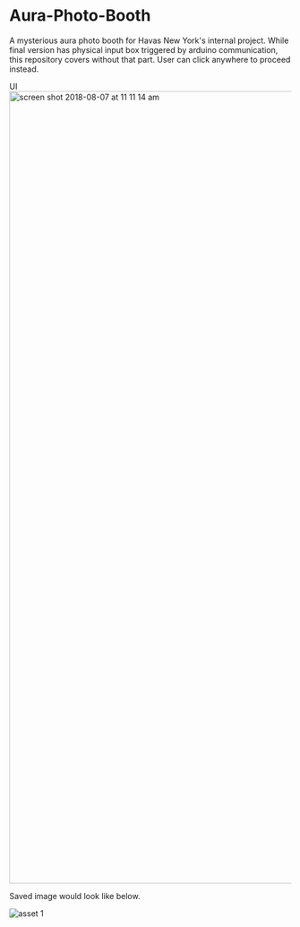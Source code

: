 # Aura-Photo-Booth

A mysterious aura photo booth for Havas New York's internal project. While final version has physical input box triggered by arduino communication, this repository covers without that part. User can click anywhere to proceed instead.



UI
<img width="1414" alt="screen shot 2018-08-07 at 11 11 14 am" src="https://user-images.githubusercontent.com/31669188/43784698-aac19ace-9a32-11e8-8d26-87dfbda03c49.png">



Saved image would look like below. 


![asset 1](https://user-images.githubusercontent.com/31669188/43782935-766634aa-9a2e-11e8-9018-31a393a1b541.png)

